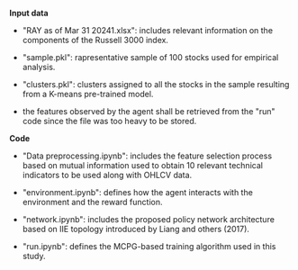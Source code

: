 **Input data**

- "RAY as of Mar 31 20241.xlsx": includes relevant information on the components of the Russell 3000 index.

- "sample.pkl": rapresentative sample of 100 stocks used for empirical analysis.

- "clusters.pkl": clusters assigned to all the stocks in the sample resulting from a K-means pre-trained model.

- the features observed by the agent shall be retrieved from the "run" code since the file was too heavy to be stored.


**Code**

- "Data preprocessing.ipynb": includes the feature selection process based on mutual information used to obtain 10 relevant technical indicators to be used along with OHLCV data.

- "environment.ipynb": defines how the agent interacts with the environment and the reward function.

- "network.ipynb": includes the proposed policy network architecture based on IIE topology introduced by Liang and others (2017).

- "run.ipynb": defines the MCPG-based training algorithm used in this study.

